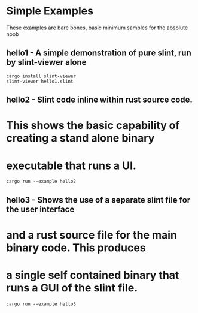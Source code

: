 # Simple Examples

These examples are bare bones, basic minimum samples for the absolute noob

## hello1 - A simple demonstration of pure slint, run by slint-viewer alone

    cargo install slint-viewer
    slint-viewer hello1.slint

## hello2 - Slint code inline within rust source code. 
#           This shows the basic capability of creating a stand alone binary 
#           executable that runs a UI.


    cargo run --example hello2

## hello3 - Shows the use of a separate slint file for the user interface
#           and a rust source file for the main binary code. This produces
#           a single self contained binary that runs a GUI of the slint file.

    cargo run --example hello3

